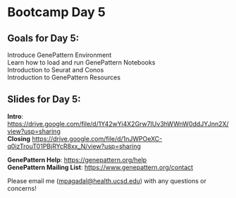 # Bootcamp Day 5

## Goals for Day 5:
Introduce GenePattern Environment<br>
Learn how to load and run GenePattern Notebooks<br>
Introduction to Seurat and Conos<br>
Introduction to GenePattern Resources<br>

## Slides for Day 5:
**Intro**: https://drive.google.com/file/d/1Y42wYi4X2Grw7IUv3hWWnW0ddJYJnn2X/view?usp=sharing<br>
**Closing** https://drive.google.com/file/d/1nJWPOeXC-q0izTrouT01PBjRYcR8xx_N/view?usp=sharing<br>

**GenePattern Help**: https://genepattern.org/help<br>
**GenePattern Mailing List**: https://www.genepattern.org/contact<br>

Please email me (mpagadal@health.ucsd.edu) with any questions or concerns!


